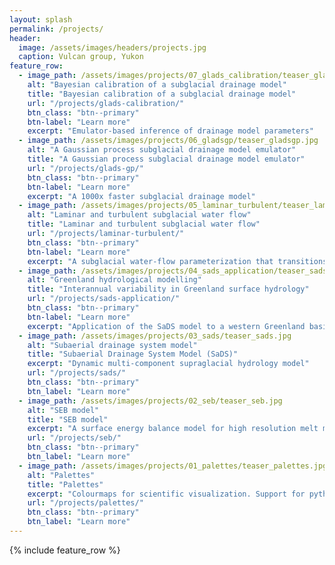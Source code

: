 ```yaml
---
layout: splash
permalink: /projects/
header:
  image: /assets/images/headers/projects.jpg
  caption: Vulcan group, Yukon
feature_row:
  - image_path: /assets/images/projects/07_glads_calibration/teaser_glads_calibration.jpg
    alt: "Bayesian calibration of a subglacial drainage model"
    title: "Bayesian calibration of a subglacial drainage model"
    url: "/projects/glads-calibration/"
    btn_class: "btn--primary"
    btn-label: "Learn more"
    excerpt: "Emulator-based inference of drainage model parameters"
  - image_path: /assets/images/projects/06_gladsgp/teaser_gladsgp.jpg
    alt: "A Gaussian process subglacial drainage model emulator"
    title: "A Gaussian process subglacial drainage model emulator"
    url: "/projects/glads-gp/"
    btn_class: "btn--primary"
    btn-label: "Learn more"
    excerpt: "A 1000x faster subglacial drainage model"
  - image_path: /assets/images/projects/05_laminar_turbulent/teaser_laminar_turbulent.jpg
    alt: "Laminar and turbulent subglacial water flow"
    title: "Laminar and turbulent subglacial water flow"
    url: "/projects/laminar-turbulent/"
    btn_class: "btn--primary"
    btn-label: "Learn more"
    excerpt: "A subglacial water-flow parameterization that transitions between laminar and turbulent regimes"
  - image_path: /assets/images/projects/04_sads_application/teaser_sads_application.jpg
    alt: "Greenland hydrological modelling"
    title: "Interannual variability in Greenland surface hydrology"
    url: "/projects/sads-application/"
    btn_class: "btn--primary"
    btn-label: "Learn more"
    excerpt: "Application of the SaDS model to a western Greenland basin"
  - image_path: /assets/images/projects/03_sads/teaser_sads.jpg
    alt: "Subaerial drainage system model"
    title: "Subaerial Drainage System Model (SaDS)"
    excerpt: "Dynamic multi-component supraglacial hydrology model"
    url: "/projects/sads/"
    btn_class: "btn--primary"
    btn_label: "Learn more"
  - image_path: /assets/images/projects/02_seb/teaser_seb.jpg
    alt: "SEB model"
    title: "SEB model"
    excerpt: "A surface energy balance model for high resolution melt modelling"
    url: "/projects/seb/"
    btn_class: "btn--primary"
    btn_label: "Learn more"
  - image_path: /assets/images/projects/01_palettes/teaser_palettes.jpg
    alt: "Palettes"
    title: "Palettes"
    excerpt: "Colourmaps for scientific visualization. Support for python and MATLAB"
    url: "/projects/palettes/"
    btn_class: "btn--primary"
    btn_label: "Learn more"
---
```


{% include feature_row %}

